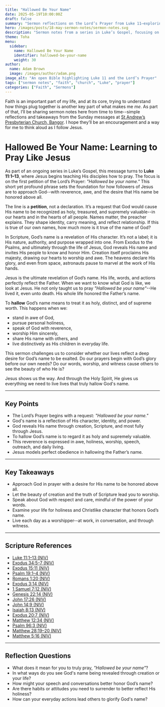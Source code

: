 ```yaml
---
title: "Hallowed Be Your Name"
date: 2025-05-19T10:00:00Z
draft: false
summary: "Sermon reflections on the Lord’s Prayer from Luke 11—exploring what it means to truly 'hallow' God’s name in our lives."
hero: /images/posts/18-may-sermon-notes/sermon-notes.svg
description: "Sermon notes from a series in Luke’s Gospel, focusing on what it means to 'hallow' God’s Name and live it out daily."
theme: Toha
menu:
  sidebar:
    name: Hallowed Be Your Name
    identifier: hallowed-be-your-name
    weight: 30
author:
  name: Adam Brown
  image: /images/author/adam.png
image_alt: "An open Bible highlighting Luke 11 and the Lord’s Prayer"
tags: ["sermon notes", "faith", "church", "Luke", "prayer"]
categories: ["Faith", "Sermons"]
---
```


Faith is an important part of my life, and at its core, trying to understand how things plug together is another key part of what makes me *me*. As part of that, I’ll be sharing sermon notes here from time to time--simple reflections and takeaways from the Sunday messages at [St Andrew’s Presbyterian Church, Bangor](https://standrewsbangor.org.uk). I hope they’ll be an encouragement and a way for me to think aloud as I follow Jesus.


# Hallowed Be Your Name: Learning to Pray Like Jesus

As part of an ongoing series in Luke’s Gospel, this message turns to **Luke 11:1–13**, where Jesus begins teaching His disciples how to pray. The focus is on the first petition of the Lord’s Prayer: *"Hallowed be your name."* This short yet profound phrase sets the foundation for how followers of Jesus are to approach God--with reverence, awe, and the desire that His name be honored above all.


The line is a **petition**, not a declaration. It’s a request that God would cause His name to be recognized as holy, treasured, and supremely valuable--in our hearts and in the hearts of all people. Names matter, the preacher explains. They shape identity, carry meaning, and reflect relationship. If this is true of our own names, how much more is it true of the name of God?

In Scripture, God’s name is a revelation of His character. It’s not a label; it is His nature, authority, and purpose wrapped into one. From Exodus to the Psalms, and ultimately through the life of Jesus, God reveals His name and invites His people to know and honor Him. Creation itself proclaims His majesty, drawing our hearts to worship and awe. The heavens declare His glory, and even from space, astronauts pause to marvel at the work of His hands.

Jesus is the ultimate revelation of God’s name. His life, words, and actions perfectly reflect the Father. When we want to know what God is like, we look at Jesus. He not only taught us to pray *"Hallowed be your name"*--He lived it, even unto death. His whole life honored the Father’s name.

To **hallow** God’s name means to treat it as holy, distinct, and of supreme worth. This happens when we:  
- stand in awe of God,  
- pursue personal holiness,  
- speak of God with reverence,  
- worship Him sincerely,  
- share His name with others, and  
- live distinctively as His children in everyday life.

This sermon challenges us to consider whether our lives reflect a deep desire for God’s name to be exalted. Do our prayers begin with God’s glory before our own needs? Do our words, worship, and witness cause others to see the beauty of who He is?

Jesus shows us the way. And through the Holy Spirit, He gives us everything we need to live lives that truly hallow God's name.

---

## Key Points
- The Lord’s Prayer begins with a request: *"Hallowed be your name."*
- God's name is a reflection of His character, identity, and power.
- God reveals His name through creation, Scripture, and most fully through Jesus.
- To hallow God’s name is to regard it as holy and supremely valuable.
- This reverence is expressed in awe, holiness, worship, speech, outreach, and daily living.
- Jesus models perfect obedience in hallowing the Father’s name.

---

## Key Takeaways
- Approach God in prayer with a desire for His name to be honored above all.
- Let the beauty of creation and the truth of Scripture lead you to worship.
- Speak about God with respect and care, mindful of the power of your words.
- Examine your life for holiness and Christlike character that honors God’s name.
- Live each day as a worshipper--at work, in conversation, and through witness.

---

## Scripture References
- [Luke 11:1–13 (NIV)](https://www.biblegateway.com/passage/?search=Luke+11%3A1-13&version=NIV)  
- [Exodus 34:5–7 (NIV)](https://www.biblegateway.com/passage/?search=Exodus+34%3A5-7&version=NIV)  
- [Exodus 15:11 (NIV)](https://www.biblegateway.com/passage/?search=Exodus+15%3A11&version=NIV)  
- [Psalm 19:1–4 (NIV)](https://www.biblegateway.com/passage/?search=Psalm+19%3A1-4&version=NIV)  
- [Romans 1:20 (NIV)](https://www.biblegateway.com/passage/?search=Romans+1%3A20&version=NIV)  
- [Exodus 3:14 (NIV)](https://www.biblegateway.com/passage/?search=Exodus+3%3A14&version=NIV)  
- [1 Samuel 7:12 (NIV)](https://www.biblegateway.com/passage/?search=1+Samuel+7%3A12&version=NIV)  
- [Genesis 22:14 (NIV)](https://www.biblegateway.com/passage/?search=Genesis+22%3A14&version=NIV)  
- [John 17:26 (NIV)](https://www.biblegateway.com/passage/?search=John+17%3A26&version=NIV)  
- [John 14:9 (NIV)](https://www.biblegateway.com/passage/?search=John+14%3A9&version=NIV)  
- [Isaiah 8:13 (NIV)](https://www.biblegateway.com/passage/?search=Isaiah+8%3A13&version=NIV)  
- [Exodus 20:7 (NIV)](https://www.biblegateway.com/passage/?search=Exodus+20%3A7&version=NIV)  
- [Matthew 12:34 (NIV)](https://www.biblegateway.com/passage/?search=Matthew+12%3A34&version=NIV)  
- [Psalm 96:3 (NIV)](https://www.biblegateway.com/passage/?search=Psalm+96%3A3&version=NIV)  
- [Matthew 28:19–20 (NIV)](https://www.biblegateway.com/passage/?search=Matthew+28%3A19-20&version=NIV)  
- [Matthew 5:16 (NIV)](https://www.biblegateway.com/passage/?search=Matthew+5%3A16&version=NIV)

---

## Reflection Questions
- What does it mean for you to truly pray, *"Hallowed be your name"*?
- In what ways do you see God's name being revealed through creation or your life?
- How might your speech and conversations better honor God’s name?
- Are there habits or attitudes you need to surrender to better reflect His holiness?
- How can your everyday actions lead others to glorify God's name?
